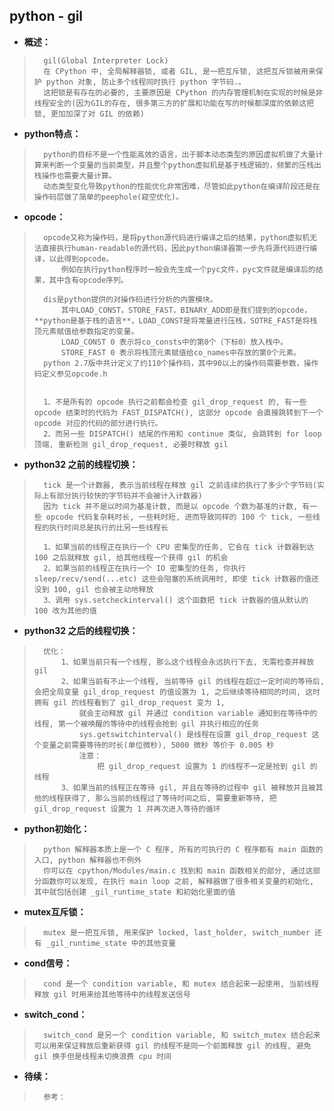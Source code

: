 ## python - gil
- **概述：**
>       gil(Global Interpreter Lock)
>       在 CPython 中, 全局解释器锁, 或者 GIL, 是一把互斥锁, 这把互斥锁被用来保护 python 对象, 防止多个线程同时执行 python 字节码.。
>       这把锁是有存在的必要的, 主要原因是 CPython 的内存管理机制在实现的时候是非线程安全的(因为GIL的存在, 很多第三方的扩展和功能在写的时候都深度的依赖这把锁, 更加加深了对 GIL 的依赖)
>

- **python特点：**
>       python的目标不是一个性能高效的语言，出于脚本动态类型的原因虚拟机做了大量计算来判断一个变量的当前类型，并且整个python虚拟机是基于栈逻辑的，频繁的压栈出栈操作也需要大量计算。
>       动态类型变化导致python的性能优化非常困难，尽管如此python在编译阶段还是在操作码层做了简单的peephole(窥空优化)。
>
>

- **opcode：**
>       opcode又称为操作码，是将python源代码进行编译之后的结果，python虚拟机无法直接执行human-readable的源代码，因此python编译器第一步先将源代码进行编译，以此得到opcode。
>           例如在执行python程序时一般会先生成一个pyc文件，pyc文件就是编译后的结果，其中含有opcode序列。
>
>       dis是python提供的对操作码进行分析的内置模块。
>           其中LOAD_CONST，STORE_FAST，BINARY_ADD即是我们提到的opcode，**python是基于栈的语言**，LOAD_CONST是将常量进行压栈，SOTRE_FAST是将栈顶元素赋值给参数指定的变量。
>           LOAD_CONST 0 表示将co_consts中的第0个（下标0）放入栈中。
>           STORE_FAST 0 表示将栈顶元素赋值给co_names中存放的第0个元素。
>       python 2.7版中共计定义了约110个操作码，其中90以上的操作码需要参数，操作码定义参见opcode.h
>
>
>       1、不是所有的 opcode 执行之前都会检查 gil_drop_request 的, 有一些 opcode 结束时的代码为 FAST_DISPATCH(), 这部分 opcode 会直接跳转到下一个 opcode 对应的代码的部分进行执行。
>       2、而另一些 DISPATCH() 结尾的作用和 continue 类似, 会跳转到 for loop 顶端, 重新检测 gil_drop_request, 必要时释放 gil
>

- **python32 之前的线程切换：**
>       tick 是一个计数器, 表示当前线程在释放 gil 之前连续的执行了多少个字节码(实际上有部分执行较快的字节码并不会被计入计数器)
>       因为 tick 并不是以时间为基准计数, 而是以 opcode 个数为基准的计数, 有一些 opcode 代码复杂耗时长, 一些耗时短, 进而导致同样的 100 个 tick, 一些线程的执行时间总是执行的比另一些线程长
>
>       1、如果当前的线程正在执行一个 CPU 密集型的任务, 它会在 tick 计数器到达 100 之后就释放 gil, 给其他线程一个获得 gil 的机会
>       2、如果当前的线程正在执行一个 IO 密集型的任务, 你执行 sleep/recv/send(...etc) 这些会阻塞的系统调用时, 即使 tick 计数器的值还没到 100, gil 也会被主动地释放
>       3、调用 sys.setcheckinterval() 这个函数把 tick 计数器的值从默认的 100 改为其他的值
>

- **python32 之后的线程切换：**
>       优化：
>           1、如果当前只有一个线程, 那么这个线程会永远执行下去, 无需检查并释放 gil
>           2、如果当前有不止一个线程, 当前等待 gil 的线程在超过一定时间的等待后, 会把全局变量 gil_drop_request 的值设置为 1, 之后继续等待相同的时间, 这时拥有 gil 的线程看到了 gil_drop_request 变为 1,
>               就会主动释放 gil 并通过 condition variable 通知到在等待中的线程, 第一个被唤醒的等待中的线程会抢到 gil 并执行相应的任务
>               sys.getswitchinterval() 是线程在设置 gil_drop_request 这个变量之前需要等待的时长(单位微秒), 5000 微秒 等价于 0.005 秒
>               注意：
>                   把 gil_drop_request 设置为 1 的线程不一定是抢到 gil 的线程
>           3、如果当前的线程正在等待 gil, 并且在等待的过程中 gil 被释放并且被其他的线程获得了, 那么当前的线程过了等待时间之后, 需要重新等待, 把 gil_drop_request 设置为 1 并再次进入等待的循环
>

- **python初始化：**
>       python 解释器本质上是一个 C 程序, 所有的可执行的 C 程序都有 main 函数的入口, python 解释器也不例外
>       你可以在 cpython/Modules/main.c 找到和 main 函数相关的部分, 通过这部分函数你可以发现, 在执行 main loop 之前, 解释器做了很多相关变量的初始化, 其中就包括创建 _gil_runtime_state 和初始化里面的值
>

- **mutex互斥锁：**
>       mutex 是一把互斥锁, 用来保护 locked, last_holder, switch_number 还有 _gil_runtime_state 中的其他变量
>

- **cond信号：**
>       cond 是一个 condition variable, 和 mutex 结合起来一起使用, 当前线程释放 gil 时用来给其他等待中的线程发送信号
>

- **switch_cond：**
>       switch_cond 是另一个 condition variable, 和 switch_mutex 结合起来可以用来保证释放后重新获得 gil 的线程不是同一个前面释放 gil 的线程, 避免 gil 换手但是线程未切换浪费 cpu 时间
>
>
>
>
>
>
>

- **待续：**
>       参考：
>
>
>
>
>
>
>
>
>
>
>
>
>
>
>
>
>
>
>
>
>
>
